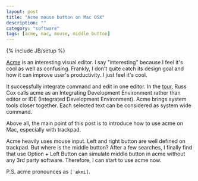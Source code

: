 ```yaml
---
layout: post
title: "Acme mouse button on Mac OSX"
description: ""
category: "software"
tags: [acme, mac, mouse, middle button]
---
```

{% include JB/setup %}

[Acme](http://research.swtch.com/acme) is an interesting visual editor. I say "interesting" because I feel it's cool as well as confusing. Frankly, I don't quite catch its design goal and how it can improve user's productivity. I just feel it's cool.

It successfully integrate command and edit in one editor. In the [tour](http://www.youtube.com/watch?v=dP1xVpMPn8M), Russ Cox calls acme as an Integrating Development Environment rather than editor or IDE (Integrated Development Environment). Acme brings system tools closer together. Each selected text can be considered as system wide command.

Above all, the main point of this post is to introduce how to use acme on Mac, especially with trackpad.

Acme heavily uses mouse input. Left and right button are well defined on trackpad. But where is the middle button? After a few searches, I finally find that use Option + Left Button can simulate middle button in acme without any 3rd party software. Therefore, I can start to use acme now.

P.S. acme pronounces as `['ækmi]`.